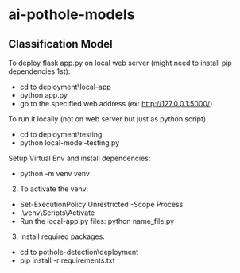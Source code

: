 # ai-pothole-models

## Classification Model
To deploy flask app.py on local web server (might need to install pip dependencies 1st):

- cd to deployment\local-app
- python app.py
- go to the specified web address (ex: http://127.0.0.1:5000/)

To run it locally (not on web server but just as python script)
- cd to deployment\testing
- python local-model-testing.py


Setup Virtual Env and install dependencies:

- python -m venv venv

2) To activate the venv:

- Set-ExecutionPolicy Unrestricted -Scope Process
- .\venv\Scripts\Activate
- Run the local-app.py files: python name_file.py

3) Install required packages:

- cd to pothole-detection\deployment
- pip install -r requirements.txt



